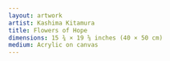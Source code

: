 ```yaml
---
layout: artwork
artist: Kashima Kitamura
title: Flowers of Hope
dimensions: 15 ¾ × 19 ⅝ inches (40 × 50 cm)
medium: Acrylic on canvas
---
```


<script>
const WIDTH = 800;
const HEIGHT = 1000;
const SCALE = 0.8;
const RENDERER = 'P2D';
const SEED = 0;

const PASTEL_COLORS = [
  '#f195be',  // pink
  '#fefbb8',  // yellow
  '#cae6cf',  // green
  '#b2a7d2',  // purple
  '#afdef8',  // blue
];

const SOLID_COLORS = [
  '#a93c99',  // purple
  '#ec3d9a',  // pink
  '#f50e32',  // red
  '#f58e32',  // dark orange
  '#fec031',  // light orange
  '#ffed0d',  // yellow
  '#accc4d',  // light green
  '#00aa61',  // green
  '#00afaa',  // dark green
  '#00afee',  // light blue
  '#0781c4',  // blue
  '#4f3a97',  // dark purple
];

const EYES = [
  ['#ef176c', '#89d5f5', '#7ad41d'],
  ['#0678c1', '#fd88a3', '#fff35e']
];

const FLOWERS = 50;

function preload() {
  seed = SEED;
}

function sketch() {
  canvas.elt.setAttribute("title", `Seed: ${seed}`);

  pg.clear();
  pg.background('#d7d7d7');
  pg.rectMode(CORNERS);

  let c = FLOWERS;
  while (c > 0) {
    let x = int(random() * WIDTH);
    let y = int(random() * HEIGHT);

    if (c === 1) {
      x = int(random(0.2, 0.8) * WIDTH);
      y = int(random(0.2, 0.8) * HEIGHT);
      new Flower(x, y, 0.286, 'sequence').draw();
      c--;
    } else if (pg.get(x, y)[0] === 215) {  // Check if color matches background
      const s = random(0.15, 0.286);
      const r = random();
      let style;
      if (r < 0.2) style = 'alternate_pastel';
      else if (r < 0.4) style = 'alternate_solid';
      else if (r < 0.6) style = 'alternate_white_pastel';
      else if (r < 0.8) style = 'alternate_white_solid';
      else style = 'uniform_pastel';
      new Flower(x, y, s, style).draw();
      c--;
    }
  }
  image(pg, 0, 0, WIDTH, HEIGHT);
}


class Flower {
  constructor(x, y, s, style) {
    this.x = x;
    this.y = y;
    this.s = s;
    this.style = style;
  }

  draw() {
    pg.push();
    pg.translate(this.x, this.y);
    pg.scale(this.s);
    pg.stroke('#000000');
    pg.strokeWeight(3.5 / this.s);

    this.drawPetals();
    this.drawCircle();
    this.drawMouth();
    this.drawEyes();

    pg.pop();
  }

  drawPetals() {
    const pastelColors = shuffle([...PASTEL_COLORS]);
    const solidColors = shuffle([...SOLID_COLORS]);

    for (let i = 0; i < 12; i++) {
      switch (this.style) {
        case 'alternate_pastel':
          pg.fill(pastelColors[i % 2]);
          break;
        case 'alternate_solid':
          pg.fill(solidColors[i % 2]);
          break;
        case 'alternate_white_pastel':
          pg.fill(i % 2 === 0 ? pastelColors[0] : '#ffffff');
          break;
        case 'alternate_white_solid':
          pg.fill(i % 2 === 0 ? solidColors[0] : '#ffffff');
          break;
        case 'uniform_pastel':
          pg.fill(pastelColors[0]);
          break;
        default:
          pg.fill(SOLID_COLORS[i]);
      }

      pg.push();
      pg.rotate(i * PI / 6);
      pg.beginShape();
      pg.vertex(0, 0);
      pg.vertex(-100, -373);
      pg.bezierVertex(-100, -428, -55, -473, 0, -473);
      pg.bezierVertex(55, -473, 100, -428, 100, -373);
      pg.vertex(0, 0);
      pg.endShape(CLOSE);
      pg.pop();
    }
  }

  drawCircle() {
    pg.fill('#ffffff');
    pg.circle(0, 0, 430);
  }

  drawMouth() {
    if (this.style === 'sequence') {
      pg.fill('#fef373');
      pg.stroke('#000000');
    } else {
      const solidColors = shuffle([...SOLID_COLORS]);
      pg.fill(solidColors[0]);
      pg.stroke(solidColors[1]);
    }
    pg.beginShape();
    pg.vertex(-155, -25);
    pg.bezierVertex(-30, -60, 30, -60, 155, -25);
    pg.bezierVertex(155, 60, 70, 145, 0, 145);
    pg.bezierVertex(-70, 145, -155, 60, -155, -25);
    pg.endShape(CLOSE);
  }

  drawEyes() {
    let eyes;
    if (this.style === 'sequence') {
      eyes = EYES;
    } else {
      eyes = EYES.map(eyeSet => shuffle([...eyeSet]));
      shuffle(eyes, true);
    }

    pg.noStroke();
    this.drawSingleEye(-80, -108, PI / 6, eyes[0]);
    this.drawSingleEye(80, -108, -PI / 6, eyes[1]);
  }

  drawSingleEye(x, y, rotation, colors) {
    pg.push();
    pg.translate(x, y);
    pg.rotate(rotation);
    pg.fill(colors[0]);
    pg.ellipse(0, 0, 40, 58);
    pg.fill(colors[1]);
    pg.ellipse(-8, -8, 16, 25);
    pg.fill(colors[2]);
    pg.ellipse(9, 10, 12, 17);
    pg.pop();
  }
}
</script>